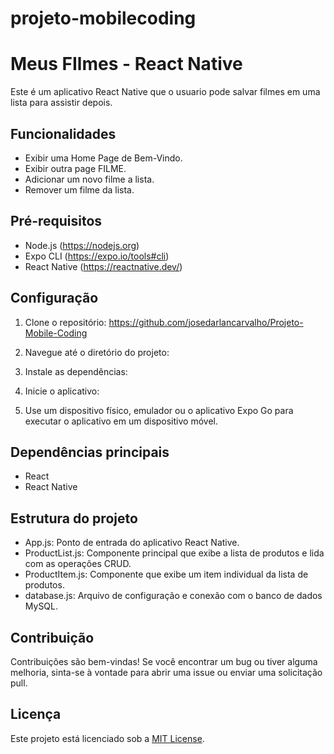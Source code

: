 # projeto-mobilecoding
# Meus FIlmes - React Native

Este é um aplicativo React Native que o usuario pode salvar filmes em uma lista para assistir depois.

## Funcionalidades

- Exibir uma Home Page de Bem-Vindo.
- Exibir outra page FILME.
- Adicionar um novo filme a lista.
- Remover um filme da lista.

## Pré-requisitos

- Node.js (https://nodejs.org)
- Expo CLI (https://expo.io/tools#cli)
- React Native (https://reactnative.dev/)

## Configuração

1. Clone o repositório:
https://github.com/josedarlancarvalho/Projeto-Mobile-Coding


2. Navegue até o diretório do projeto:


3. Instale as dependências:


4. Inicie o aplicativo:


5. Use um dispositivo físico, emulador ou o aplicativo Expo Go para executar o aplicativo em um dispositivo móvel.

## Dependências principais

- React
- React Native

## Estrutura do projeto

- App.js: Ponto de entrada do aplicativo React Native.
- ProductList.js: Componente principal que exibe a lista de produtos e lida com as operações CRUD.
- ProductItem.js: Componente que exibe um item individual da lista de produtos.
- database.js: Arquivo de configuração e conexão com o banco de dados MySQL.

## Contribuição

Contribuições são bem-vindas! Se você encontrar um bug ou tiver alguma melhoria, sinta-se à vontade para abrir uma issue ou enviar uma solicitação pull.

## Licença

Este projeto está licenciado sob a [MIT License](LICENSE).
